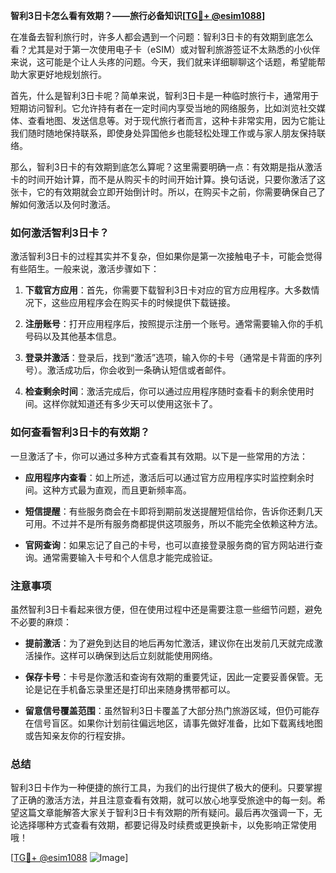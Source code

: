 **智利3日卡怎么看有效期？——旅行必备知识[[TG💪+ @esim1088](https://t.me/s/esim1088)]**

在准备去智利旅行时，许多人都会遇到一个问题：智利3日卡的有效期到底怎么看？尤其是对于第一次使用电子卡（eSIM）或对智利旅游签证不太熟悉的小伙伴来说，这可能是个让人头疼的问题。今天，我们就来详细聊聊这个话题，希望能帮助大家更好地规划旅行。

首先，什么是智利3日卡呢？简单来说，智利3日卡是一种临时旅行卡，通常用于短期访问智利。它允许持有者在一定时间内享受当地的网络服务，比如浏览社交媒体、查看地图、发送信息等。对于现代旅行者而言，这种卡非常实用，因为它能让我们随时随地保持联系，即使身处异国他乡也能轻松处理工作或与家人朋友保持联络。

那么，智利3日卡的有效期到底怎么算呢？这里需要明确一点：有效期是指从激活卡的时间开始计算，而不是从购买卡的时间开始计算。换句话说，只要你激活了这张卡，它的有效期就会立即开始倒计时。所以，在购买卡之前，你需要确保自己了解如何激活以及何时激活。

### 如何激活智利3日卡？

激活智利3日卡的过程其实并不复杂，但如果你是第一次接触电子卡，可能会觉得有些陌生。一般来说，激活步骤如下：

1. **下载官方应用**：首先，你需要下载智利3日卡对应的官方应用程序。大多数情况下，这些应用程序会在购买卡的时候提供下载链接。
   
2. **注册账号**：打开应用程序后，按照提示注册一个账号。通常需要输入你的手机号码以及其他基本信息。

3. **登录并激活**：登录后，找到“激活”选项，输入你的卡号（通常是卡背面的序列号）。激活成功后，你会收到一条确认短信或者邮件。

4. **检查剩余时间**：激活完成后，你可以通过应用程序随时查看卡的剩余使用时间。这样你就知道还有多少天可以使用这张卡了。

### 如何查看智利3日卡的有效期？

一旦激活了卡，你可以通过多种方式查看其有效期。以下是一些常用的方法：

- **应用程序内查看**：如上所述，激活后可以通过官方应用程序实时监控剩余时间。这种方式最为直观，而且更新频率高。
  
- **短信提醒**：有些服务商会在卡即将到期前发送提醒短信给你，告诉你还剩几天可用。不过并不是所有服务商都提供这项服务，所以不能完全依赖这种方法。

- **官网查询**：如果忘记了自己的卡号，也可以直接登录服务商的官方网站进行查询。通常需要输入卡号和个人信息才能完成验证。

### 注意事项

虽然智利3日卡看起来很方便，但在使用过程中还是需要注意一些细节问题，避免不必要的麻烦：

- **提前激活**：为了避免到达目的地后再匆忙激活，建议你在出发前几天就完成激活操作。这样可以确保到达后立刻就能使用网络。

- **保存卡号**：卡号是你激活和查询有效期的重要凭证，因此一定要妥善保管。无论是记在手机备忘录里还是打印出来随身携带都可以。

- **留意信号覆盖范围**：虽然智利3日卡覆盖了大部分热门旅游区域，但仍可能存在信号盲区。如果你计划前往偏远地区，请事先做好准备，比如下载离线地图或告知亲友你的行程安排。

### 总结

智利3日卡作为一种便捷的旅行工具，为我们的出行提供了极大的便利。只要掌握了正确的激活方法，并且注意查看有效期，就可以放心地享受旅途中的每一刻。希望这篇文章能解答大家关于智利3日卡有效期的所有疑问。最后再次强调一下，无论选择哪种方式查看有效期，都要记得及时续费或更换新卡，以免影响正常使用哦！

[[TG💪+ @esim1088](https://t.me/s/esim1088) ![Image](https://i.postimg.cc/4NQfJmqS/Snipaste-2025-05-13-00-14-12.png)]